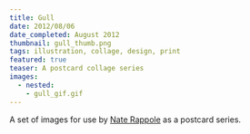 ```yaml
---
title: Gull
date: 2012/08/06
date_completed: August 2012
thumbnail: gull_thumb.png
tags: illustration, collage, design, print
featured: true
teaser: A postcard collage series
images:
  - nested:
    - gull_gif.gif
---
```


A set of images for use by <a href="http://gullface.com/">Nate Rappole</a> as a postcard series.
